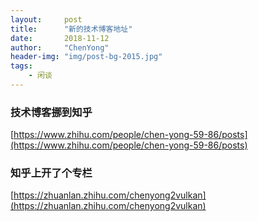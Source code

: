 ```yaml
---
layout:     post
title:      "新的技术博客地址"
date:       2018-11-12
author:     "ChenYong"
header-img: "img/post-bg-2015.jpg"
tags:
    - 闲谈
---
```


### 技术博客挪到知乎

[https://www.zhihu.com/people/chen-yong-59-86/posts](https://www.zhihu.com/people/chen-yong-59-86/posts)

### 知乎上开了个专栏

[https://zhuanlan.zhihu.com/chenyong2vulkan](https://zhuanlan.zhihu.com/chenyong2vulkan)